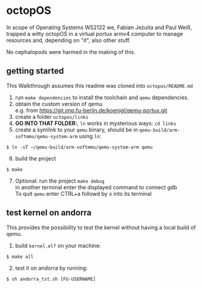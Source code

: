 # octopOS

In scope of Operating Systems WS2122 we, Fabian Jezuita and Paul Weiß, trapped a witty octopOS in a virtual portux armv4 computer to manage resources and, depending on "it", also other stuff.

No cephalopods were harmed in the making of this.

## getting started

This Walkthrough assumes this readme was cloned into `octopos/README.md`

1. run `make dependencies` to install the toolchain and `qemu` dependencies.
2. obtain the custom version of qemu  
e.g. from https://git.imp.fu-berlin.de/koenigl/qemu-portux.git
3. create a folder `octopos/links`
4. **GO INTO THAT FOLDER:**, `ln` works in mysterious ways: `cd links`
5. create a symlink to your `qemu` binary, should be in `qemu-build/arm-softmmu/qemu-system-arm` using `ln`:
```
$ ln -sT ~/qemu-build/arm-softmmu/qemu-system-arm qemu
```
6. build the project
```
$ make
```
7. Optional: run the project `make debug`  
in another terminal enter the displayed command to connect gdb  
To quit `qemu` enter CTRL+a followd by x into its terminal

## test kernel on andorra
This provides the possibility to test the kernel without having a local build of qemu.

1. build `kernel.elf` on your machine:
```
$ make all
```
2. test it on andorra by running:
```
$ sh andorra_tst.sh [FU-USERNAME]
```
